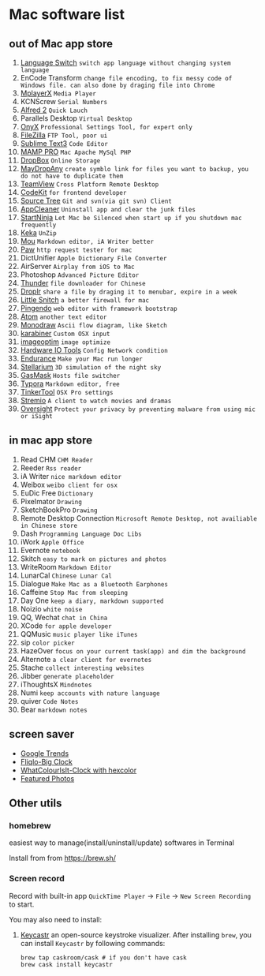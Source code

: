 # Mac software list
## out of Mac app store
1. [Language Switch](http://www.tj-hd.co.uk/en-gb/languageswitcher/) `switch app language without changing system language`
2. EnCode Transform `change file encoding, to fix messy code of Windows file. can also done by draging file into Chrome`
3. [MplayerX](http://mplayerx.org/) `Media Player`
4. KCNScrew `Serial Numbers`
5. [Alfred 2](https://www.alfredapp.com/)				`Quick Lauch`
6. Parallels Desktop	`Virtual Desktop`
7. [OnyX](http://www.titanium.free.fr/) `Professional Settings Tool, for expert only`
8. [FileZilla](https://filezilla-project.org/) `FTP Tool, poor ui`
9. [Sublime Text3](http://www.sublimetext.com/3) `Code Editor`
10. [MAMP PRO](https://www.mamp.info/en/) `Mac Apache MySql PHP`
11. [DropBox](https://dropbox.com) `Online Storage`
12. [MayDropAny](http://www.zibity.com/macdropany.html) `create symblo link for files you want to backup, you do not have to duplicate them`
13. [TeamView](https://www.teamviewer.com/en/index.aspx) `Cross Platform Remote Desktop`
14. [CodeKit](https://incident57.com/codekit/) `for frontend developer`
15. [Source Tree](https://www.sourcetreeapp.com/) `Git and svn(via git svn) Client`
16. [AppCleaner](http://www.freemacsoft.net/appcleaner/) `Uninstall app and clear the junk files`
17. [StartNinja](http://www.allvu.com/index.php/products/startninja.html) `Let Mac be Silenced when start up if you shutdown mac frequently`
18. [Keka](http://www.kekaosx.com/en/)          `UnZip`
19. [Mou](http://25.io/mou/) `Markdown editor, iA Writer better`
20. [Paw](https://luckymarmot.com/paw) `http request tester for mac`
21. DictUnifier `Apple Dictionary File Converter`
22. AirServer `Airplay from iOS to Mac`
17. Photoshop `Advanced Picture Editor`
18. [Thunder](http://mac.xunlei.com/) `file downloader for Chinese`
19. [Droplr](http://droplr.com/) `share a file by draging it to menubar, expire in a week`
20. [Little Snitch](https://www.obdev.at/products/littlesnitch/index.html) `a better firewall for mac`
21. [Pingendo](http://pingendo.com/) `web editor with framework bootstrap`
22. [Atom](https://atom.io/) `another text editor`
23. [Monodraw](http://monodraw.helftone.com/) `Ascii flow diagram, like Sketch`
24. [karabiner](https://pqrs.org/osx/karabiner/) `Custom OSX input`
25. [imageoptim](https://imageoptim.com/) `image optimize`
26. [Hardware IO Tools](https://developer.apple.com/downloads/index.action?q=Hardware%20IO%20Tools) `Config Network condition`
27. [Endurance](http://www.enduranceapp.com/) `Make your Mac run longer`
28. [Stellarium](http://www.stellarium.org) `3D simulation of the night sky`
29. [GasMask](https://github.com/2ndalpha/gasmask) `Hosts file switcher`
30. [Typora](http://www.typora.io/) `Markdown editor, free`
31. [TinkerTool](http://www.bresink.com/osx/TinkerTool.html) `OSX Pro settings`
32. [Stremio](http://www.strem.io/) `A client to watch movies and dramas`
33. [Oversight](https://objective-see.com/products/oversight.html) `Protect your privacy by preventing malware from using mic or iSight`

## in mac app store
1. Read CHM `CHM Reader`
2. Reeder `Rss reader`
3. iA Writer `nice markdown editor`
4. Weibox `weibo client for osx`
5. EuDic Free `Dictionary`
6. PixeImator `Drawing`
7. SketchBookPro `Drawing`
8. Remote Desktop Connection `Microsoft Remote Desktop, not availiable in Chinese store`
9. Dash `Programming Language Doc Libs`
10. iWork `Apple Office`
11. Evernote `notebook`
12. Skitch `easy to mark on pictures and photos`
13. WriteRoom `Markdown Editor`
14. LunarCal `Chinese Lunar Cal`
15. Dialogue `Make Mac as a Bluetooth Earphones`
16. Caffeine `Stop Mac from sleeping`
17. Day One `keep a diary, markdown supported`
18. Noizio `white noise`
19. QQ, Wechat `chat in China`
20. XCode `for apple developer`
21. QQMusic `music player like iTunes`
22. sip `color picker`
23. HazeOver `focus on your current task(app) and dim the background`
24. Alternote `a clear client for evernotes`
25. Stache `collect interesting websites`
26. Jibber `generate placeholder`
27. iThoughtsX `Mindnotes`
28. Numi `keep accounts with nature language`
29. quiver `Code Notes`
30. Bear `markdown notes`

## screen saver
- [Google Trends](https://www.google.com/trends/hottrends/visualize)
- [Fliqlo-Big Clock](http://fliqlo.com/)
- [WhatColourIsIt-Clock with hexcolor](https://github.com/Jonic/WhatColourIsIt-ScreenSaver)
- [Featured Photos](https://plus.google.com/featuredphotos)

## Other utils
### homebrew
easiest way to manage(install/uninstall/update) softwares in Terminal

Install from from <https://brew.sh/>

### Screen record
Record with built-in app `QuickTime Player` -> `File` -> `New Screen Recording` to start. 

You may also need to install:

1. [Keycastr](https://github.com/sdeken/keycastr) an open-source keystroke visualizer. After installing `brew`, you can install `Keycastr` by following commands:
    ```
    brew tap caskroom/cask # if you don't have cask
    brew cask install keycastr
    ```





